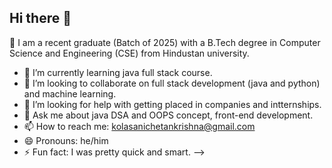 ## Hi there 👋
🔭 I am a recent graduate (Batch of 2025) with a B.Tech degree in Computer Science and Engineering (CSE) from Hindustan university.
- 🌱 I’m currently learning java full stack course.
- 👯 I’m looking to collaborate on full stack development (java and python) and machine learning.
- 🤔 I’m looking for help with getting placed in companies and intternships.
- 💬 Ask me about java DSA and OOPS concept, front-end development.
- 📫 How to reach me: kolasanichetankrishna@gmail.com
- 😄 Pronouns: he/him
- ⚡ Fun fact: I was pretty quick and smart.
-->

